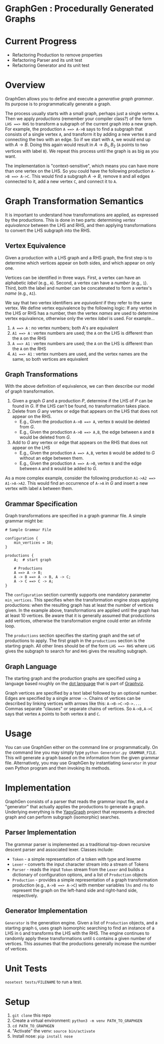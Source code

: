 # GraphGen : Procedurally Generated Graphs

# Current Progress

- Refactoring Production to remove properties
- Refactoring Parser and its unit test
- Refactoring Generator and its unit test
  
# Overview

GraphGen allows you to define and execute a _generative graph grammar_. Its purpose is to programmatically generate a graph. 

The process usually starts with a small graph, perhaps just a single vertex `A`. Then we apply _productions_ (remember your compiler class?) of the form `LHS ==> RHS` to transform a subgraph of the current graph into a new graph. For example, the production `A ==> A->B` says to find a subgraph that consists of a single vertex `A`, and transform it by adding a new vertex `B` and connecting the two with an edge. So if we start with `A`, we would end up with $A \rightarrow B$. Doing this again would result in $A \rightarrow B_1,B_2$ (`A` points to two vertices with label `B`). We repeat this process until the graph is as big as you want.

The implementation is "context-sensitive", which means you can have more than one vertex on the LHS. So you could have the following production `A->B ==> A->C`. This would find a subgraph $A \rightarrow B$, remove `B` and all edges connected to it, add a new vertex `C`, and connect it to `A`.

# Graph Transformation Semantics

It is important to understand how transformations are applied, as expressed by the productions. This is done in two parts: determining _vertex equivalence_ between the LHS and RHS, and then applying transformations to convert the LHS subgraph into the RHS.

## Vertex Equivalence

Given a production with a LHS graph and a RHS graph, the first step is to determine which vertices appear on both sides, and which appear on only one. 

Vertices can be identified in three ways. First, a vertex can have an alphabetic _label_ (e.g., `A`). Second, a vertex can have a _number_ (e.g., 
`1`). Third, both the label and number can be concatenated to form a vertex's _name_ (e.g., `A1`).

We say that two vertex identifiers are _equivalent_ if they refer to the same vertex. We define vertex equivalence by the following logic: If any vertex in the LHS or RHS has a number, then the vertex *names* are used to determine vertex equivalence, otherwise only the vertex *label* is used. For example...

1. `A ==> A`  : no vertex numbers; both A's are equivalent
2. `A1 ==> A` : vertex numbers are used; the `A` on the LHS is different than the `A` on the RHS
3. `A ==> A1` : vertex numbers are used; the `A` on the LHS is different than the `A` on the RHS
4. `A1 ==> A1` : vertex numbers are used, and the vertex names are the same, so both vertices are equivalent

## Graph Transformations

With the above definition of equivalence, we can then describe our model of graph transformation. 

1. Given a graph _G_ and a production _P_, determine if the LHS of _P_ can be found in _G_. If the LHS can't be found, no transformation takes place.
2. Delete from _G_ any vertex or edge that appears on the LHS that does not appear on the RHS.
	* E.g., Given the production `A->B ==> A`, vertex `B` would be deleted from _G_.
	* E.g., Given the production `A->B ==> A,B`, the edge between `A` and `B` would be deleted from _G_.
3. Add to _G_ any vertex or edge that appears on the RHS that does not appear on the LHS
	* E.g., Given the production `A ==> A,B`, vertex `B` would be added to _G_ without an edge between them.
	* E.g., Given the production `A ==> A->B`, vertex `B` and the edge between `A` and `B` would be added to _G_.

As a more complex example, consider the following production `A1->A2 ==> A1->A->A2`. This would find an occurrence of `A->A` in _G_ 
and insert a new vertex with label `A` between them.

## Grammar Specification

Graph transformations are specified in a graph grammar file. A simple grammar might be:

    # Sample Grammar File

    configuration {
        min_vertices = 10;
    }

    productions {
        A;	# start graph

        # Productions
        A ==> A -> B;
        A -> B ==> A -> B, A -> C;
        A -> C ==> C -> A;
    }

The `configuration` section currently supports one mandatory parameter `min_vertices`. This specifies when the transformation engine stops applying productions: when the resulting graph has at least the number of vertices given. In the example above, transformations are applied until the graph has at least 10 vertices. Be aware that it is generally assumed that productions add vertices, otherwise the transformation engine could enter an infinite loop.

The `productions` section specifies the starting graph and the set of productions to apply. The first graph in the `productions` section is the starting graph. All other lines should be of the form `LHS ==> RHS` where `LHS` gives the subgraph to search for and `RHS` gives the resulting subgraph.

## Graph Language 

The starting graph and the production graphs are specified using a language based roughly on the [dot language](http://www.graphviz.org/content/dot-language) that is part of [Graphviz](http://www.graphviz.org/).

Graph vertices are specified by a text label followed by an optional number. Edges are specified by a single arrow `->`. Chains of vertices can be described by linking vertices with arrows like this: `A->B->C->D->...`. Commas separate "clauses" or separate chains of vertices. So `A->B,A->C` says that vertex `A` points to both vertex `B` and `C`.

# Usage

You can use GraphGen either on the command line or programmatically. On the command line you may simply type `python Generator.py GRAMMAR_FILE`. This will generate a graph based on the information from the given grammar file. Alternatively, you may use GraphGen by instantiating `Generator` in your own Python program and then invoking its methods.

# Implementation

GraphGen consists of a parser that reads the grammar input file, and a "generator" that actually applies the productions to generate a graph. Underlying everything is the [YapyGraph](https://github.com/drobertadams/YapyGraph) project that represents a directed graph and can perform subgraph (isomorphic) searches.

## Parser Implementation

The grammar parser is implemented as a traditional top-down recursive descent parser and associated lexer. Classes include:

- `Token` - a simple representation of a token with type and lexeme
- `Lexer` - converts the input character stream into a stream of Tokens
- `Parser` - reads the input `Token` stream from the `Lexer` and builds a dictionary of configuration options, and a list of `Production` objects
- `Production` - provides a simple representation of a graph transformation production (e.g., `A->B ==> A->C`) with member variables `lhs` and `rhs`  to represent the graph on the left-hand side and right-hand side, respectively.

## Generator  Implementation

`Generator` is the generation engine. Given a list of `Production` objects, and a starting graph `G`, uses graph isomorphic searching to find an instance of a LHS in `G` and transforms the LHS with the RHS.  The engine continues to randomly apply these transformations until `G` contains a given number of vertices. This assumes that the productions generally increase the number of vertices.

# Unit Tests

`nosetest tests/FILENAME` to run a test.

# Setup

1. `git clone` this repo
2. Create a virtual environment: `python3 -m venv PATH_TO_GRAPHGEN`
3. `cd PATH_TO_GRAPHGEN`
4. "Activate" the venv: `source bin/activate`
5. Install nose: `pip install nose`